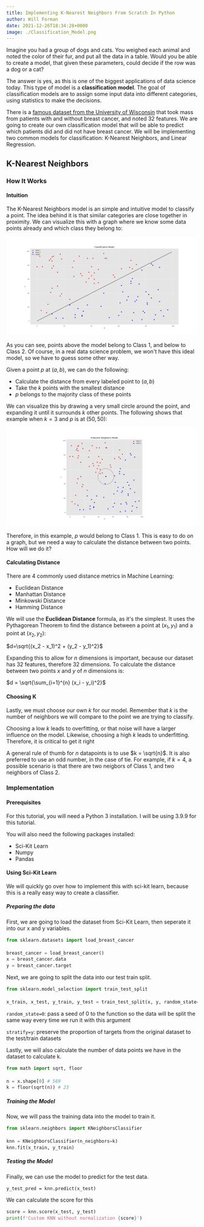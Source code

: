 ```yaml
---
title: Implementing K-Nearest Neighbors From Scratch In Python
author: Will Forman
date: 2021-12-26T18:34:28+0000
image: ./Classification_Model.png
---
```


Imagine you had a group of dogs and cats. You weighed each animal and noted the color of their fur, and put all the data in a table. Would you be able to create a model, that given these parameters, could decide if the row was a dog or a cat?

The answer is yes, as this is one of the biggest applications of data science today. This type of model is a **classification model**. The goal of classification models are to assign some input data into different categories, using statistics to make the decisions.

There is a [famous dataset from the University of Wisconsin](<https://archive.ics.uci.edu/ml/datasets/Breast+Cancer+Wisconsin+(Diagnostic)>) that took mass from patients with and without breast cancer, and noted 32 features. We are going to create our own classification model that will be able to predict which patients did and did not have breast cancer. We will be implementing two common models for classification: K-Nearest Neighbors, and Linear Regression.

## K-Nearest Neighbors

### How It Works

#### Intuition

The K-Nearest Neighbors model is an simple and intuitive model to classify a point. The idea behind it is that similar categories are close together in proximity. We can visualize this with a graph where we know some data points already and which class they belong to:

![Distribution of two classes](./Classification_Model.png)

As you can see, points above the model belong to Class 1, and below to Class 2. Of course, in a real data science problem, we won't have this ideal model, so we have to guess some other way.

Given a point $p$ at $(a,b)$, we can do the following:

- Calculate the distance from every labeled point to $(a,b)$
- Take the $k$ points with the smallest distance
- $p$ belongs to the majority class of these points

We can visualize this by drawing a very small circle around the point, and expanding it until it surrounds $k$ other points. The following shows that example when $k=3$ and $p$ is at $(50, 50)$:

![K-Nearest Neighbors Visualization](./KNN_model.png)

Therefore, in this example, $p$ would belong to Class 1. This is easy to do on a graph, but we need a way to calculate the distance between two points. How will we do it?

#### Calculating Distance

There are 4 commonly used distance metrics in Machine Learning:

- Euclidean Distance
- Manhattan Distance
- Minkowski Distance
- Hamming Distance

We will use the **Euclidean Distance** formula, as it's the simplest. It uses the Pythagorean Theorem to find the distance between a point at $(x_1, y_1)$ and a point at $(x_2, y_2)$:

$d=\sqrt{(x_2 - x_1)^2 + (y_2 - y_1)^2}$

Expanding this to allow for $n$ dimensions is important, because our dataset has 32 features, therefore 32 dimensions. To calculate the distance between two points $x$ and $y$ of $n$ dimensions is:

$d = \sqrt{\sum_{i=1}^{n} (x_i - y_i)^2}$

#### Choosing K

Lastly, we must choose our own $k$ for our model. Remember that $k$ is the number of neighbors we will compare to the point we are trying to classify.

Choosing a low $k$ leads to overfitting, or that noise will have a larger influence on the model. Likewise, choosing a high $k$ leads to underfitting. Therefore, it is critical to get it right

A general rule of thumb for $n$ datapoints is to use $k = \sqrt{n}$. It is also preferred to use an odd number, in the case of tie. For example, if $k = 4$, a possible scenario is that there are two neigbors of Class 1, and two neighbors of Class 2.

### Implementation

#### Prerequisites

For this tutorial, you will need a Python 3 installation. I will be using 3.9.9 for this tutorial.

You will also need the following packages installed:

- Sci-Kit Learn
- Numpy
- Pandas

#### Using Sci-Kit Learn

We will quickly go over how to implement this with sci-kit learn, because this is a really easy way to create a classifier.

##### Preparing the data

First, we are going to load the dataset from Sci-Kit Learn, then seperate it into our x and y variables.

```python
from sklearn.datasets import load_breast_cancer

breast_cancer = load_breast_cancer()
x = breast_cancer.data
y = breast_cancer.target
```

Next, we are going to split the data into our test train split.

```python
from sklearn.model_selection import train_test_split

x_train, x_test, y_train, y_test = train_test_split(x, y, random_state=0, stratify=y)
```

`random_state=0`: pass a seed of 0 to the function so the data will be split the same way every time we run it with this argument

`stratify=y`: preserve the proportion of targets from the original dataset to the test/train datasets

Lastly, we will also calculate the number of data points we have in the dataset to calculate k.

```python
from math import sqrt, floor

n = x.shape[0] # 569
k = floor(sqrt(n)) # 23
```

##### Training the Model

Now, we will pass the training data into the model to train it.

```python
from sklearn.neighbors import KNeighborsClassifier

knn = KNeighborsClassifier(n_neighbors=k)
knn.fit(x_train, y_train)
```

##### Testing the Model

Finally, we can use the model to predict for the test data.

```
y_test_pred = knn.predict(x_test)
```

We can calculate the score for this

```python
score = knn.score(x_test, y_test)
print(f'Custom KNN without normalization {score}')
```
